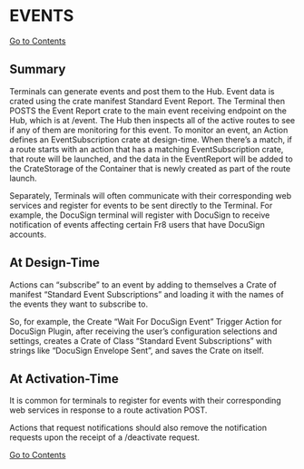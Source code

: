 # EVENTS

[Go to Contents](https://github.com/Fr8org/Fr8Core/blob/master/Docs/Home.md) 

## Summary

Terminals can generate events and post them to the Hub. Event data is crated using the crate manifest Standard Event Report.  The Terminal then POSTS the Event Report crate to the main event receiving endpoint on the Hub, which is at /event. The Hub then inspects all of the active routes to see if any of them are monitoring for this event. To monitor an event, an Action defines an EventSubscription crate at design-time. When there’s a match, if a route starts with an action that has a matching EventSubscription crate, that route will be launched, and the data in the EventReport will be added to the CrateStorage of the Container that is newly created as part of the route launch.

Separately, Terminals will often communicate with their corresponding web services and register for events to be sent directly to the Terminal. For example, the DocuSign terminal will register with DocuSign to receive notification of events affecting certain Fr8 users that have DocuSign accounts.

## At Design-Time

Actions can “subscribe” to an event by adding to themselves a Crate of manifest “Standard Event Subscriptions” and loading it with the names of the events they want to subscribe to.

So, for example, the Create “Wait For DocuSign Event” Trigger Action for DocuSign Plugin, after receiving the user’s configuration selections and settings, creates a Crate of Class “Standard Event Subscriptions” with strings like “DocuSign Envelope Sent”, and saves the Crate on itself.

## At Activation-Time

It is common for terminals to register for events with their corresponding web services in response to a route activation POST.

Actions that request notifications should also remove the notification requests upon the receipt of a /deactivate request.

[Go to Contents](https://github.com/Fr8org/Fr8Core/blob/master/Docs/Home.md) 
